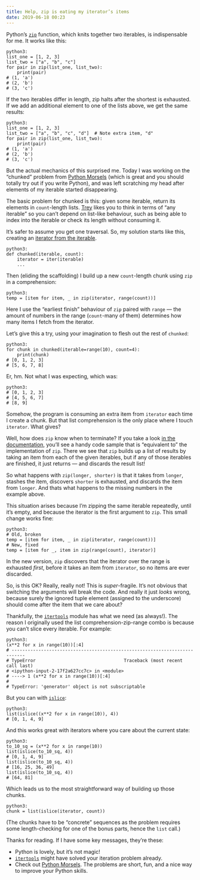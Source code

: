 ```yaml
---
title: Help, zip is eating my iterator’s items
date: 2019-06-18 00:23
---
```


Python’s [`zip`][zip] function, which knits together two iterables, is indispensable for me. It works like this:

    python3:
    list_one = [1, 2, 3]
    list_two = ["a", "b", "c"]
    for pair in zip(list_one, list_two):
        print(pair)
    # (1, 'a')
    # (2, 'b')
    # (3, 'c')

If the two iterables differ in length, zip halts after the shortest is exhausted. If we add an additional element to one of the lists above, we get the same results:

    python3:
    list_one = [1, 2, 3]
    list_two = ["a", "b", "c", "d"]  # Note extra item, "d"
    for pair in zip(list_one, list_two):
        print(pair)
    # (1, 'a')
    # (2, 'b')
    # (3, 'c')

But the actual mechanics of this surprised me. Today I was working on the “chunked” problem from [Python Morsels][] (which is great and you should totally try out if you write Python), and was left scratching my head after elements of my iterable started disappearing.

The basic problem for chunked is this: given some iterable, return its elements in `count`-length lists. [Trey][] likes you to think in terms of “any iterable” so you can’t depend on list-like behaviour, such as being able to index into the iterable or check its length without consuming it.

It’s safer to assume you get one traversal. So, my solution starts like this, creating an [iterator from the iterable][iter].

    python3:
    def chunked(iterable, count):
        iterator = iter(iterable)
        ...

Then (eliding the scaffolding) I build up a new `count`-length chunk using `zip` in a comprehension:

    python3:
    temp = [item for item, _ in zip(iterator, range(count))]

Here I use the “earliest finish” behaviour of `zip` paired with `range` — the amount of numbers in the range (`count`-many of them) determines how many items I fetch from the iterator.

Let’s give this a try, using your imagination to flesh out the rest of `chunked`:

    python3:
    for chunk in chunked(iterable=range(10), count=4):
        print(chunk)
    # [0, 1, 2, 3]
    # [5, 6, 7, 8]

Er, hm. Not what I was expecting, which was:

    python3:
    # [0, 1, 2, 3]
    # [4, 5, 6, 7]
    # [8, 9]

Somehow, the program is consuming an extra item from `iterator` each time I create a chunk. But that list comprehension is the only place where I touch `iterator`. What gives?

Well, how does `zip` know when to terminate? If you take a look [in the documentation][zip], you’ll see a handy code sample that is “equivalent to” the implementation of `zip`. There we see that `zip` builds up a list of results by taking an item from each of the given iterables, but if any of those iterables are finished, it just returns — and discards the result list!

So what happens with `zip(longer, shorter)` is that it takes from `longer`, stashes the item, discovers `shorter` is exhausted, and discards the item from `longer`. And thats what happens to the missing numbers in the example above.

This situation arises because I’m zipping the same iterable repeatedly, until it’s empty, and because the iterator is the first argument to `zip`. This small change works fine:

    python3:
    # Old, broken
    temp = [item for item, _ in zip(iterator, range(count))]
    # New, fixed
    temp = [item for _, item in zip(range(count), iterator)]

In the new version, `zip` discovers that the iterator over the range is exhausted *first*, before it takes an item from `iterator`, so no items are ever discarded.

So, is this OK? Really, really not! This is *super*-fragile. It’s not obvious that switching the arguments will break the code. And really it just *looks* wrong, because surely the ignored tuple element (assigned to the underscore) should come after the item that we care about?

Thankfully, the [`itertools`][itertools] module has what we need (as always!). The reason I originally used the list comprehension-zip-range combo is because you can’t slice every iterable. For example:

    python3:
    (x**2 for x in range(10))[:4]
    # ---------------------------------------------------------------------------
    # TypeError                                 Traceback (most recent call last)
    # <ipython-input-2-17f2a627cc7c> in <module>
    # ----> 1 (x**2 for x in range(10))[:4]
    #
    # TypeError: 'generator' object is not subscriptable

But you can with [`islice`][islice]:

    python3:
    list(islice((x**2 for x in range(10)), 4))
    # [0, 1, 4, 9]

And this works great with iterators where you care about the current state:

    python3:
    to_10_sq = (x**2 for x in range(10))
    list(islice(to_10_sq, 4))
    # [0, 1, 4, 9]
    list(islice(to_10_sq, 4))
    # [16, 25, 36, 49]
    list(islice(to_10_sq, 4))
    # [64, 81]

Which leads us to the most straightforward way of building up those chunks.

    python3:
    chunk = list(islice(iterator, count))

(The chunks have to be “concrete” sequences as the problem requires some length-checking for one of the bonus parts, hence the `list` call.)

Thanks for reading. If I have some key messages, they’re these:

* Python is lovely, but it’s not magic!
* [`itertools`][itertools] might have solved your iteration problem already.
* Check out [Python Morsels][]. The problems are short, fun, and a nice way to improve your Python skills.

[zip]: https://docs.python.org/3.7/library/functions.html#zip
[Python Morsels]: https://www.pythonmorsels.com
[Trey]: https://treyhunner.com
[iter]: https://treyhunner.com/2016/12/python-iterator-protocol-how-for-loops-work/
[itertools]: https://docs.python.org/3.7/library/itertools.html#module-itertools
[islice]: https://docs.python.org/3.7/library/itertools.html#itertools.islice
